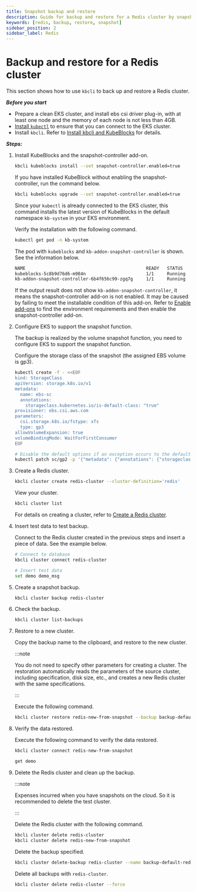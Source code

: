 ```yaml
---
title: Snapshot backup and restore
description: Guide for backup and restore for a Redis cluster by snapshot
keywords: [redis, backup, restore, snapshot]
sidebar_position: 2
sidebar_label: Redis
---
```


# Backup and restore for a Redis cluster

This section shows how to use `kbcli` to back up and restore a Redis cluster.

***Before you start***

- Prepare a clean EKS cluster, and install ebs csi driver plug-in, with at least one node and the memory of each node is not less than 4GB.
- [Install `kubectl`](https://kubernetes.io/docs/tasks/tools/#kubectl) to ensure that you can connect to the EKS cluster.
- Install `kbcli`. Refer to [Install kbcli and KubeBlocks](./../../installation/install-and-uninstall-kbcli-and-kubeblocks.md) for details.

***Steps:***

1. Install KubeBlocks and the snapshot-controller add-on.

     ```bash
     kbcli kubeblocks install --set snapshot-controller.enabled=true
     ```

     If you have installed KubeBlock without enabling the snapshot-controller, run the command below.

     ```bash
     kbcli kubeblocks upgrade --set snapshot-controller.enabled=true
     ```

     Since your `kubectl` is already connected to the EKS cluster, this command installs the latest version of KubeBlocks in the default namespace `kb-system` in your EKS environment.

     Verify the installation with the following command.

     ```bash
     kubectl get pod -n kb-system
     ```

     The pod with `kubeblocks` and  `kb-addon-snapshot-controller` is shown. See the information below.

     ```bash
     NAME                                              READY   STATUS             RESTARTS      AGE
     kubeblocks-5c8b9d76d6-m984n                       1/1     Running            0             9m
     kb-addon-snapshot-controller-6b4f656c99-zgq7g     1/1     Running            0             9m
     ```

     If the output result does not show `kb-addon-snapshot-controller`, it means the snapshot-controller add-on is not enabled. It may be caused by failing to meet the installable condition of this add-on. Refer to [Enable add-ons](./../../installation/enable-add-ons.md) to find the environment requirements and then enable the snapshot-controller add-on.

2. Configure EKS to support the snapshot function.

     The backup is realized by the volume snapshot function, you need to configure EKS to support the snapshot function.

     Configure the storage class of the snapshot (the assigned EBS volume is gp3).

     ```bash
     kubectl create -f - <<EOF
     kind: StorageClass
     apiVersion: storage.k8s.io/v1
     metadata:
       name: ebs-sc
       annotations:
         storageclass.kubernetes.io/is-default-class: "true"
     provisioner: ebs.csi.aws.com
     parameters:
       csi.storage.k8s.io/fstype: xfs
       type: gp3
     allowVolumeExpansion: true
     volumeBindingMode: WaitForFirstConsumer
     EOF
     ```

     ```bash
     # Disable the default options if an exception occurs to the default gp2 snapshot
     kubectl patch sc/gp2 -p '{"metadata": {"annotations": {"storageclass.kubernetes.io/is-default-class": "false"}}}'
     ```

3. Create a Redis cluster.

     ```bash
     kbcli cluster create redis-cluster --cluster-definition='redis'
     ```

     View your cluster.

     ```bash
     kbcli cluster list
     ```

     For details on creating a cluster, refer to [Create a Redis cluster](./../../kubeblocks-for-redis/cluster-management/create-and-connect-a-redis-cluster.md).
4. Insert test data to test backup.

     Connect to the Redis cluster created in the previous steps and insert a piece of data. See the example below.

     ```bash
     # Connect to database
     kbcli cluster connect redis-cluster
     
     # Insert test data
     set demo demo_msg
     ```
  
5. Create a snapshot backup.

    ```bash
    kbcli cluster backup redis-cluster
    ```

6. Check the backup.

    ```bash
    kbcli cluster list-backups
    ```

7. Restore to a new cluster.

   Copy the backup name to the clipboard, and restore to the new cluster.

   :::note

   You do not need to specify other parameters for creating a cluster. The restoration automatically reads the parameters of the source cluster, including specification, disk size, etc., and creates a new Redis cluster with the same specifications.

   :::

   Execute the following command.

   ```bash
   kbcli cluster restore redis-new-from-snapshot --backup backup-default-redis-cluster-20230411115450
   ```

8. Verify the data restored.

     Execute the following command to verify the data restored.

     ```bash
     kbcli cluster connect redis-new-from-snapshot

     get demo
     ```

9. Delete the Redis cluster and clean up the backup.

   :::note

   Expenses incurred when you have snapshots on the cloud. So it is recommended to delete the test cluster.

   :::
  
   Delete the Redis cluster with the following command.

   ```bash
   kbcli cluster delete redis-cluster
   kbcli cluster delete redis-new-from-snapshot
   ```

   Delete the backup specified.

   ```bash
   kbcli cluster delete-backup redis-cluster --name backup-default-redis-cluster-20230411115450 
   ```

   Delete all backups with `redis-cluster`.

   ```bash
   kbcli cluster delete redis-cluster --force
   ```
